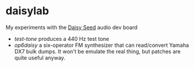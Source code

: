 # daisylab
My experiments with the [Daisy Seed](https://github.com/electro-smith) audio dev board

* *test-tone* produces a 440 Hz test tone  
* *op6daisy* a six-operator FM synthesizer that can read/convert Yamaha DX7 bulk dumps. It won't be emulate the real thing, but patches are quite useful anyway. 